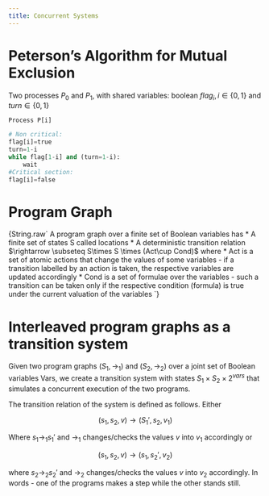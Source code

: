 ```yaml
---
title: Concurrent Systems
---
```


# Peterson’s Algorithm for Mutual Exclusion

Two processes $P_0$ and $P_1$, with shared variables: boolean
$flag_i,i\in\{0,1\}$ and $turn\in\{0,1\}$

`Process P[i]`

```python
# Non critical:
flag[i]=true
turn=1-i
while flag[1-i] and (turn=1-i):
    wait
#Critical section:
flag[i]=false
```

# Program Graph

<Definition name="Program Graph">
{String.raw`
A program graph over a finite set of Boolean variables has
* A finite set of states S called locations
* A deterministic transition relation $\rightarrow \subseteq S\times S \times (Act\cup Cond)$ where
  * Act is a set of atomic actions that change the values of some variables - if a transition labelled by an action is taken, the respective variables are updated accordingly
  * Cond is a set of formulae over the variables - such a transition can be taken only if the respective condition (formula) is true under the current valuation of the variables
`}
</Definition>

# Interleaved program graphs as a transition system

Given two program graphs $(S_1,\rightarrow_1)$ and $(S_2,\rightarrow_2)$
over a joint set of Boolean variables Vars, we create a transition
system with states $S_1\times S_2\times 2^{vars}$ that simulates a
concurrent execution of the two programs.

The transition relation of the system is defined as follows. Either

$$
(s_1,s_2,v)\rightarrow (S_1',s_2,v_1)
$$

Where $s_1\rightarrow_1s_1'$ and $\rightarrow_1$ changes/checks the values $v$ into $v_1$ accordingly
or

$$
(s_1,s_2,v)\rightarrow (s_1,s_2',v_2)
$$

where $s_2\rightarrow_2s_2'$ and $\rightarrow_2$ changes/checks the values $v$
into $v_2$ accordingly. In words - one of the programs makes a step
while the other stands still.

